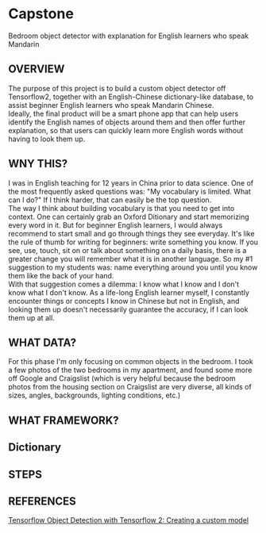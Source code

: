 # Capstone
Bedroom object detector with explanation for English learners who speak Mandarin


## OVERVIEW
The purpose of this project is to build a custom object detector off Tensorflow2, together with an English-Chinese dictionary-like database, to assist beginner English learners who speak Mandarin Chinese. <br>
Ideally, the final product will be a smart phone app that can help users identify the English names of objects around them and then offer further explanation, so that users can quickly learn more English words without having to look them up.


## WNY THIS?
I was in English teaching for 12 years in China prior to data science. One of the most frequently asked questions was: "My vocabulary is limited. What can I do?" If I think harder, that can easily be the top question. <br>
The way I think about building vocabulary is that you need to get into context. One can certainly grab an Oxford Ditionary and start memorizing every word in it. But for beginner English learners, I would always recommend to start small and go through things they see everyday. It's like the rule of thumb for writing for beginners: write something you know. If you see, use, touch, sit on or talk about something on a daily basis, there is a greater change you will remember what it is in another language. So my #1 suggestion to my students was: name everything around you until you know them like the back of your hand. <br>
With that suggestion comes a dilemma: I know what I know and I don't know what I don't know. As a life-long English learner myself, I constantly encounter things or concepts I know in Chinese but not in English, and looking them up doesn't necessarily guarantee the accuracy, if I can look them up at all. <br>



## WHAT DATA?
For this phase I'm only focusing on common objects in the bedroom. I took a few photos of the two bedrooms in my apartment, and found some more off Google and Craigslist (which is very helpful because the bedroom photos from the housing section on Craigslist are very diverse, all kinds of sizes, angles, backgrounds, lighting conditions, etc.)<br>



## WHAT FRAMEWORK?




## Dictionary




## STEPS





## REFERENCES
[Tensorflow Object Detection with Tensorflow 2: Creating a custom model](https://gilberttanner.com/blog/tensorflow-object-detection-with-tensorflow-2-creating-a-custom-model)